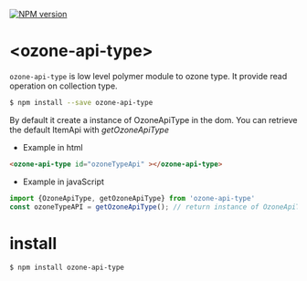 [![NPM version][npm-image]][npm-url]

# \<ozone-api-type\>

 `ozone-api-type` is low level polymer module to ozone type.
 It provide read operation on collection type.

```bash
$ npm install --save ozone-api-type
```

 By default it create a instance of OzoneApiType in the dom.
 You can retrieve the default ItemApi with *getOzoneApiType*

* Example in html
```html
<ozone-api-type id="ozoneTypeApi" ></ozone-api-type>
```
* Example in javaScript
```javaScript
import {OzoneApiType, getOzoneApiType} from 'ozone-api-type'
const ozoneTypeAPI = getOzoneApiType(); // return instance of OzoneApiType located in the dom
```

# install

```
$ npm install ozone-api-type
```


[npm-image]: https://badge.fury.io/js/ozone-api-type.svg
[npm-url]: https://npmjs.org/package/ozone-api-type